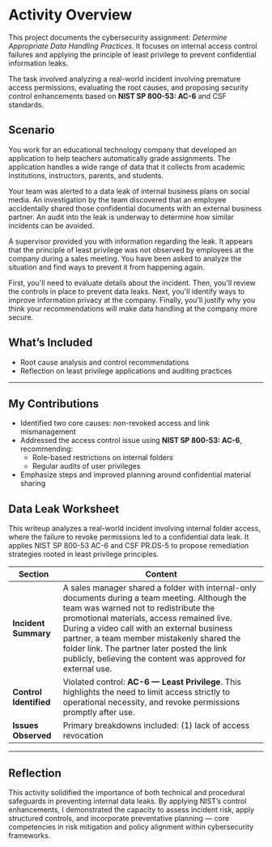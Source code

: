 # Activity Overview

This project documents the cybersecurity assignment: *Determine Appropriate Data Handling Practices*. It focuses on internal access control failures and applying the principle of least privilege to prevent confidential information leaks.

The task involved analyzing a real-world incident involving premature access permissions, evaluating the root causes, and proposing security control enhancements based on **NIST SP 800-53: AC-6** and CSF standards.

## Scenario

You work for an educational technology company that developed an application to help teachers automatically grade assignments. The application handles a wide range of data that it collects from academic institutions, instructors, parents, and students.

Your team was alerted to a data leak of internal business plans on social media. An investigation by the team discovered that an employee accidentally shared those confidential documents with an external business partner. An audit into the leak is underway to determine how similar incidents can be avoided.

A supervisor provided you with information regarding the leak. It appears that the principle of least privilege was not observed by employees at the company during a sales meeting. You have been asked to analyze the situation and find ways to prevent it from happening again.

First, you'll need to evaluate details about the incident. Then, you'll review the controls in place to prevent data leaks. Next, you'll identify ways to improve information privacy at the company. Finally, you'll justify why you think your recommendations will make data handling at the company more secure.

## What’s Included

- Root cause analysis and control recommendations  
- Reflection on least privilege applications and auditing practices

---

## My Contributions

- Identified two core causes: non-revoked access and link mismanagement  
- Addressed the access control issue using **NIST SP 800-53: AC-6**, recommending:
  - Role-based restrictions on internal folders  
  - Regular audits of user privileges  
- Emphasize steps and improved planning around confidential material sharing

## Data Leak Worksheet

This writeup analyzes a real-world incident involving internal folder access, where the failure to revoke permissions led to a confidential data leak. It applies NIST SP 800-53 AC-6 and CSF PR.DS-5 to propose remediation strategies rooted in least privilege principles.

| Section             | Content                                                                                         |
|---------------------|-------------------------------------------------------------------------------------------------|
| **Incident Summary** | A sales manager shared a folder with internal-only documents during a team meeting. Although the team was warned not to redistribute the promotional materials, access remained live. During a video call with an external business partner, a team member mistakenly shared the folder link. The partner later posted the link publicly, believing the content was approved for external use. |
| **Control Identified** | Violated control: **AC-6 — Least Privilege**. This highlights the need to limit access strictly to operational necessity, and revoke permissions promptly after use. |
| **Issues Observed** | Primary breakdowns included: (1) lack of access revocation

---

## Reflection

This activity solidified the importance of both technical and procedural safeguards in preventing internal data leaks. By applying NIST’s control enhancements, I demonstrated the capacity to assess incident risk, apply structured controls, and incorporate preventative planning — core competencies in risk mitigation and policy alignment within cybersecurity frameworks.
